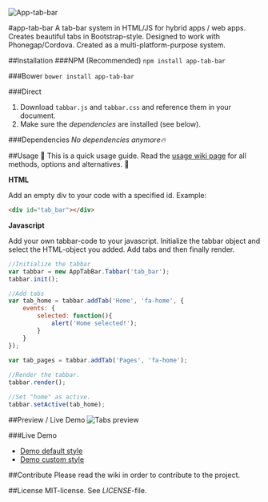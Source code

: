 ![App-tab-bar](https://i.imgur.com/CLUH1Ws.png)

#app-tab-bar
A tab-bar system in HTML/JS for hybrid apps / web apps. Creates beautiful tabs in Bootstrap-style. Designed to work with Phonegap/Cordova. Created as a multi-platform-purpose system. 

##Installation 
###NPM (Recommended)
`npm install app-tab-bar`

###Bower
`bower install app-tab-bar` 

###Direct
1. Download `tabbar.js` and `tabbar.css` and reference them in your document.
2. Make sure the *dependencies* are installed (see below).

###Dependencies
*No dependencies anymore🔥*

##Usage
🌴 This is a quick usage guide. Read the [usage wiki page](https://github.com/ErlendEllingsen/app-tab-bar/wiki/Usage) for all methods, options and alternatives. 🌴

**HTML**

Add an empty div to your code with a specified id. Example:

```html
<div id="tab_bar"></div>
```

**Javascript**

Add your own tabbar-code to your javascript. Initialize the tabbar object and select the HTML-object you added. Add tabs and then finally render.

```javascript
//Initialize the tabbar
var tabbar = new AppTabBar.Tabbar('tab_bar');
tabbar.init();

//Add tabs
var tab_home = tabbar.addTab('Home', 'fa-home', {
	events: {
		selected: function(){
			alert('Home selected!');
		}
	}
});

var tab_pages = tabbar.addTab('Pages', 'fa-home');
	
//Render the tabbar.
tabbar.render();

//Set "home" as active.
tabbar.setActive(tab_home);
```

##Preview / Live Demo
![Tabs preview](https://i.imgur.com/kTU0fO2.png)

###Live Demo
* [Demo default style](https://erlendellingsen.github.io/app-tab-bar/live_demo/tabs.html)
* [Demo custom style](https://erlendellingsen.github.io/app-tab-bar/live_demo/tabs_custom_style.html)

##Contribute
Please read the wiki in order to contribute to the project.

##License 
MIT-license. See *LICENSE*-file.